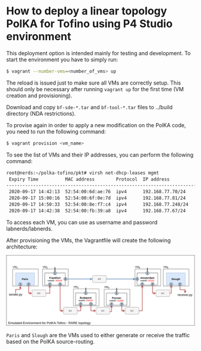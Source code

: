 # How to deploy a linear topology PolKA for Tofino using P4 Studio environment

This deployment option is intended mainly for testing and development. To start the environment you have to simply run:

```sh
$ vagrant --number-vms=<number_of_vms> up
```

The reload is issued just to make sure all VMs are correctly setup. This should only be necessary after running `vagrant up` for the first time (VM creation and provisioning).

Download and copy `bf-sde-*.tar` and `bf-tool-*.tar` files to ../build directory (NDA restrictions).

To provise again in order to apply a new modification on the PolKA code, you need to run the following command:

```sh
$ vagrant provision <vm_name>
```

To see the list of VMs and their IP addresses, you can perform the following command:

```sh
root@nerds:~/polka-tofino/pkt# virsh net-dhcp-leases mgmt
 Expiry Time          MAC address        Protocol  IP address                Hostname        Client ID or DUID
-------------------------------------------------------------------------------------------------------------------
 2020-09-17 14:42:13  52:54:00:6d:ae:76  ipv4      192.168.77.70/24          amsterdam       01:52:54:00:6d:ae:76
 2020-09-17 15:00:16  52:54:00:6f:0e:7d  ipv4      192.168.77.81/24          frankfurt       01:52:54:00:6f:0e:7d
 2020-09-17 14:50:33  52:54:00:8e:f7:c4  ipv4      192.168.77.248/24         poznan          01:52:54:00:8e:f7:c4
 2020-09-17 14:42:38  52:54:00:fb:39:a8  ipv4      192.168.77.67/24          budapest        01:52:54:00:fb:39:a8
```

To access each VM, you can use as username and password labnerds/labnerds.

After provisioning the VMs, the Vagrantfile will create the following architecture:

![Topology](../fig/topology.png)

`Paris` and `Slough` are the VMs used to either generate or receive the traffic based on the PolKA source-routing.
